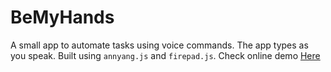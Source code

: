 # BeMyHands
A small app to automate tasks using voice commands. The app types as you speak. Built using `annyang.js` and `firepad.js`.
Check online demo [Here](https://adnanmuhib.github.io/BeMyHands/)
